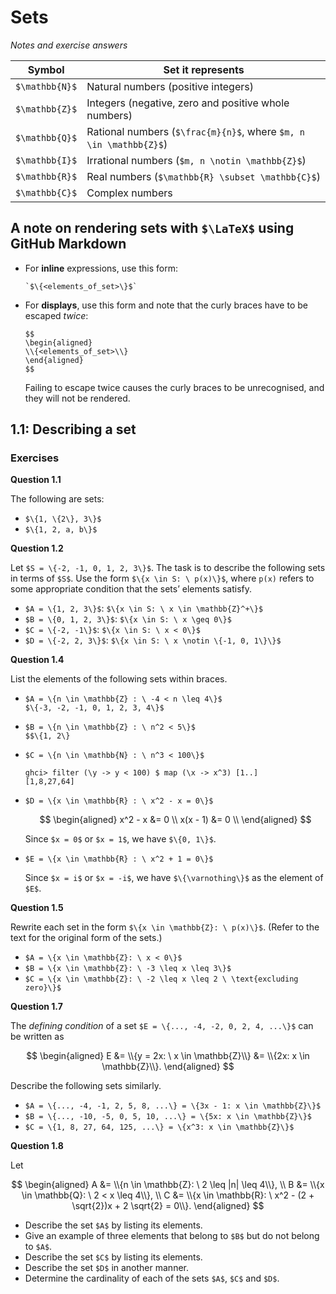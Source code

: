 # Sets

_Notes and exercise answers_

| **Symbol** | **Set it represents** |
| --- | --- |
| `$\mathbb{N}$` | Natural numbers (positive integers) |
| `$\mathbb{Z}$` | Integers (negative, zero and positive whole numbers) |
| `$\mathbb{Q}$` | Rational numbers (`$\frac{m}{n}$`, where `$m, n \in \mathbb{Z}$`) |
| `$\mathbb{I}$` | Irrational numbers (`$m, n \notin \mathbb{Z}$`) |
| `$\mathbb{R}$` | Real numbers (`$\mathbb{R} \subset \mathbb{C}$`) |
| `$\mathbb{C}$` | Complex numbers |

## A note on rendering sets with `$\LaTeX$` using GitHub Markdown

- For **inline** expressions, use this form:
    ```
    `$\{<elements_of_set>\}$`
    ```
- For **displays**, use this form and note that the curly braces have to be escaped _twice_:
    ```
    $$
    \begin{aligned}
    \\{<elements_of_set>\\}
    \end{aligned}
    $$
    ```
  Failing to escape twice causes the curly braces to be unrecognised, and they will not be rendered.

## 1.1: Describing a set

### Exercises

**Question 1.1**

The following are sets:

- `$\{1, \{2\}, 3\}$`
- `$\{1, 2, a, b\}$`

**Question 1.2**

Let `$S = \{-2, -1, 0, 1, 2, 3\}$`. The task is to describe the following sets in terms of `$S$`. Use the form `$\{x \in S: \ p(x)\}$`, where `p(x)` refers to some appropriate condition that the sets’ elements satisfy.

- `$A = \{1, 2, 3\}$`: `$\{x \in S: \ x \in \mathbb{Z}^+\}$`
- `$B = \{0, 1, 2, 3\}$`: `$\{x \in S: \ x \geq 0\}$`
- `$C = \{-2, -1\}$`: `$\{x \in S: \ x < 0\}$`
- `$D = \{-2, 2, 3\}$`: `$\{x \in S: \ x \notin \{-1, 0, 1\}\}$`

**Question 1.4**

List the elements of the following sets within braces.

- `$A = \{n \in \mathbb{Z} : \ -4 < n \leq 4\}$`  
    `$\{-3, -2, -1, 0, 1, 2, 3, 4\}$`
- `$B = \{n \in \mathbb{Z} : \ n^2 < 5\}$`  
    `$$\{1, 2\}`
- `$C = \{n \in \mathbb{N} : \ n^3 < 100\}$`  
    ```
    ghci> filter (\y -> y < 100) $ map (\x -> x^3) [1..]
    [1,8,27,64]
    ```
- `$D = \{x \in \mathbb{R} : \ x^2 - x = 0\}$`

    $$
    \begin{aligned}
    x^2 - x &= 0 \\
    x(x - 1) &= 0 \\
    \end{aligned}
    $$

    Since `$x = 0$` or `$x = 1$`, we have `$\{0, 1\}$`.
- `$E = \{x \in \mathbb{R} : \ x^2 + 1 = 0\}$`

    Since `$x = i$` or `$x = -i$`, we have `$\{\varnothing\}$` as the element of `$E$`.

**Question 1.5**

Rewrite each set in the form `$\{x \in \mathbb{Z}: \ p(x)\}$`. (Refer to the text for the original form of the sets.)

- `$A = \{x \in \mathbb{Z}: \ x < 0\}$`
- `$B = \{x \in \mathbb{Z}: \ -3 \leq x \leq 3\}$`
- `$C = \{x \in \mathbb{Z}: \ -2 \leq x \leq 2 \ \text{excluding zero}\}$`

**Question 1.7**

The _defining condition_ of a set `$E = \{..., -4, -2, 0, 2, 4, ...\}$` can be written as

$$
\begin{aligned}
E &= \\{y = 2x: \ x \in \mathbb{Z}\\}
&= \\{2x: x \in \mathbb{Z}\\}.
\end{aligned}
$$

Describe the following sets similarly.

- `$A = \{..., -4, -1, 2, 5, 8, ...\} = \{3x - 1: x \in \mathbb{Z}\}$`
- `$B = \{..., -10, -5, 0, 5, 10, ...\} = \{5x: x \in \mathbb{Z}\}$`
- `$C = \{1, 8, 27, 64, 125, ...\} = \{x^3: x \in \mathbb{Z}\}$`

**Question 1.8**

Let

$$
\begin{aligned}
A &= \\{n \in \mathbb{Z}: \ 2 \leq |n| \leq 4\\}, \\
B &= \\{x \in \mathbb{Q}: \ 2 < x \leq 4\\}, \\
C &= \\{x \in \mathbb{R}: \ x^2 - (2 + \sqrt{2})x + 2 \sqrt{2} = 0\\}.
\end{aligned}
$$

- Describe the set `$A$` by listing its elements.
- Give an example of three elements that belong to `$B$` but do not belong to `$A$`.
- Describe the set `$C$` by listing its elements.
- Describe the set `$D$` in another manner.
- Determine the cardinality of each of the sets `$A$`, `$C$` and `$D$`.